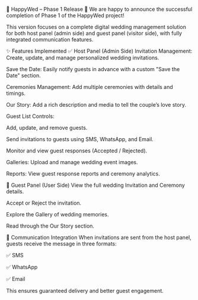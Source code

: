 🚀 HappyWed – Phase 1 Release 🎉
We are happy to announce the successful completion of Phase 1 of the HappyWed project!

This version focuses on a complete digital wedding management solution for both host panel (admin side) and guest panel (visitor side), with fully integrated communication features.

✨ Features Implemented
✅ Host Panel (Admin Side)
Invitation Management: Create, update, and manage personalized wedding invitations.

Save the Date: Easily notify guests in advance with a custom "Save the Date" section.

Ceremonies Management: Add multiple ceremonies with details and timings.

Our Story: Add a rich description and media to tell the couple’s love story.

Guest List Controls:

Add, update, and remove guests.

Send invitations to guests using SMS, WhatsApp, and Email.

Monitor and view guest responses (Accepted / Rejected).

Galleries: Upload and manage wedding event images.

Reports: View guest response reports and ceremony analytics.

👤 Guest Panel (User Side)
View the full wedding Invitation and Ceremony details.

Accept or Reject the invitation.

Explore the Gallery of wedding memories.

Read through the Our Story section.

📲 Communication Integration
When invitations are sent from the host panel, guests receive the message in three formats:

✅ SMS

✅ WhatsApp

✅ Email

This ensures guaranteed delivery and better guest engagement.
